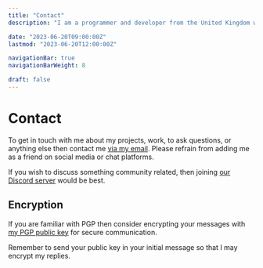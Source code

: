 ```yaml
---
title: "Contact"
description: "I am a programmer and developer from the United Kingdom with many years of experience in popular programming languages."

date: "2023-06-20T09:00:00Z"
lastmod: "2023-06-20T12:00:00Z"

navigationBar: true
navigationBarWeight: 8

draft: false
---
```


# Contact

To get in touch with me about my projects, work, to ask questions, or anything else then contact me [via my email](mailto:contact@viral32111.com). Please refrain from adding me as a friend on social media or chat platforms.

If you wish to discuss something community related, then joining [our Discord server](/discord) would be best.

## Encryption

If you are familiar with PGP then consider encrypting your messages with [my PGP public key](/public.txt) for secure communication.

Remember to send your public key in your initial message so that I may encrypt my replies.

